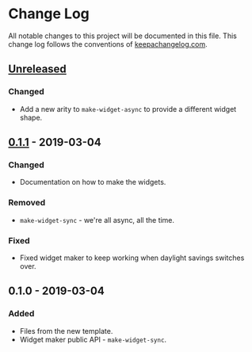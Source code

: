 # Change Log
All notable changes to this project will be documented in this file. This change log follows the conventions of [keepachangelog.com](http://keepachangelog.com/).

## [Unreleased]
### Changed
- Add a new arity to `make-widget-async` to provide a different widget shape.

## [0.1.1] - 2019-03-04
### Changed
- Documentation on how to make the widgets.

### Removed
- `make-widget-sync` - we're all async, all the time.

### Fixed
- Fixed widget maker to keep working when daylight savings switches over.

## 0.1.0 - 2019-03-04
### Added
- Files from the new template.
- Widget maker public API - `make-widget-sync`.

[Unreleased]: https://github.com/your-name/octavia/compare/0.1.1...HEAD
[0.1.1]: https://github.com/your-name/octavia/compare/0.1.0...0.1.1
